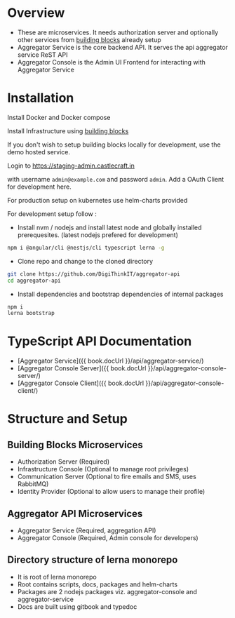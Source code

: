 # Overview

- These are microservices. It needs authorization server and optionally other services from [building blocks](https://gitlab.com/castlecraft/building-blocks) already setup
- Aggregator Service is the core backend API. It serves the api aggregator service ReST API
- Aggregator Console is the Admin UI Frontend for interacting with Aggregator Service

# Installation

Install Docker and Docker compose

Install Infrastructure using [building blocks](https://gitlab.com/castlecraft/building-blocks)

If you don't wish to setup building blocks locally for development, use the demo hosted service.

Login to https://staging-admin.castlecraft.in

with username `admin@example.com` and password `admin`. Add a OAuth Client for development here.

For production setup on kubernetes use helm-charts provided

For development setup follow :

- Install nvm / nodejs and install latest node and globally installed prerequesites. (latest nodejs prefered for development)

```sh
npm i @angular/cli @nestjs/cli typescript lerna -g
```

- Clone repo and change to the cloned directory

```sh
git clone https://github.com/DigiThinkIT/aggregator-api
cd aggregator-api
```

- Install dependencies and bootstrap dependencies of internal packages

```sh
npm i
lerna bootstrap
```

# TypeScript API Documentation

* [Aggregator Service]({{ book.docUrl }}/api/aggregator-service/)
* [Aggregator Console Server]({{ book.docUrl }}/api/aggregator-console-server/)
* [Aggregator Console Client]({{ book.docUrl }}/api/aggregator-console-client/)

# Structure and Setup

## Building Blocks Microservices

- Authorization Server (Required)
- Infrastructure Console (Optional to manage root privileges)
- Communication Server (Optional to fire emails and SMS, uses RabbitMQ)
- Identity Provider (Optional to allow users to manage their profile)

## Aggregator API Microservices
- Aggregator Service (Required, aggregation API)
- Aggregator Console (Required, Admin console for developers)

## Directory structure of lerna monorepo

- It is root of lerna monorepo
- Root contains scripts, docs, packages and helm-charts
- Packages are 2 nodejs packages viz. aggregator-console and aggregator-service
- Docs are built using gitbook and typedoc
